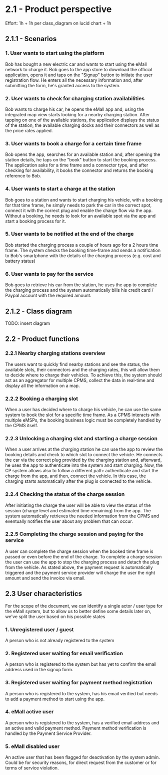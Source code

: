 # 2.1 - Product perspective
Effort: 1h + 1h per class_diagram on lucid chart + 1h

## 2.1.1 - Scenarios

### 1. User wants to start using the platform
Bob has bought a new electric car and wants to start using the eMall network to charge it.
Bob goes to the app store to download the official application, opens it and taps on the "Signup" button to initiate the user registration flow. He enters all the necessary information
and, after submitting the form, he's granted access to the system.

### 2. User wants to check for charging station availabilities
Bob wants to charge his car, he opens the eMall app and, using the integrated map view
starts looking for a nearby charging station. After tapping on one of the available stations,
the application displays the status of the station, the available charging docks and their connectors
as well as the price rates applied.

### 3. User wants to book a charge for a certain time frame 
Bob opens the app, searches for an available station and, after opening the station details, he taps on the "book" button to start the booking process.
The application asks for a time frame and a connector type, and after checking for availability, it books the connector and returns the booking reference to Bob.

### 4. User wants to start a charge at the station
Bob goes to a station and wants to start charging his vehicle, with a booking for that time frame, 
he simply needs to park the car in the correct spot, connect it with the correct plug and enable the charge
flow via the app. Without a booking, he needs to look for an available spot via the app and start a booking
process for it.

### 5. User wants to be notified at the end of the charge
Bob started the charging process a couple of hours ago for a 2 hours time frame. The system checks the booking time-frame and sends a notification to Bob's smartphone with the details of the charging process (e.g. cost and battery status)

### 6. User wants to pay for the service
Bob goes to retrieve his car from the station, he uses the app to complete the charging process and the system automatically
bills his credit card / Paypal account with the required amount.


## 2.1.2 - Class diagram

TODO: insert diagram

## 2.2 - Product functions

### 2.2.1 Nearby charging stations overview
The users want to quickly find nearby stations and see the status, the available slots, their connectors and the charging rates, this will allow them to decide where to charge their vehicles.
To achieve this, the system should act as an aggregator for multiple CPMS, collect the data in real-time and display all the information on a map.

### 2.2.2 Booking a charging slot
When a user has decided where to charge his vehicle, he can use the same system to book the slot for a specific time frame. As a CPMS interacts with multiple eMSPs, the booking business logic must be completely handled by the CPMS itself. 

### 2.2.3 Unlocking a charging slot and starting a charge session
When a user arrives at the charging station he can use the app to review the booking details and check to which slot to connect the vehicle. He connects the car via the correct
plug provided by the charging station and, afterward, he uses the app to authenticate into the system and start charging. Now, the CP system allows also to follow a different path: authenticate and start the charge from the app, and then, connect the vehicle. In this case, the charging starts automatically after the plug is connected to the vehicle.

### 2.2.4 Checking the status of the charge session
After initiating the charge the user will be able to view the status of the session (charge level and estimated time remaining) from the app.
The system automatically retrieves the needed information from the CPMS and eventually notifies the user about any problem that can occur.


### 2.2.5 Completing the charge session and paying for the service
A user can complete the charge session when the booked time frame is passed or even before the end of the charge. 
To complete a charge session the user can use the app to stop the charging process and detach the plug from the vehicle.
As stated above, the payment request is automatically triggered and the payment service provider will charge the user the right amount and send the invoice via email.


## 2.3 User characteristics

For the scope of the document, we can identify a single actor / user type for the eMall system, but to allow us to better define some details later on, we've split the user
based on his possible states

### 1. Unregistered user / guest
A person who is not already registered to the system

### 2. Registered user waiting for email verification
A person who is registered to the system but has yet to confirm the email address used in the signup form.

### 3. Registered user waiting for payment method registration
A person who is registered to the system, has his email verified but needs to add a payment method to start using the app.

### 4. eMall active user
A person who is registered to the system, has a verified email address and an active and valid payment method. Payment method verification is handled by the Payment Service Provider.

### 5. eMall disabled user
An active user that has been flagged for deactivation by the system admin. Could be for security reasons, for direct request from the customer or for terms of service violation.
